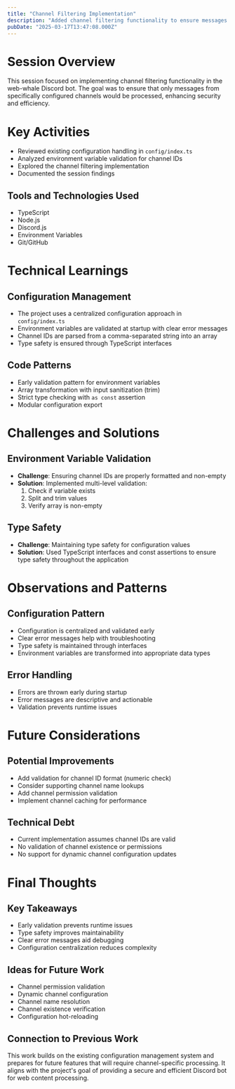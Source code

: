```yaml
---
title: "Channel Filtering Implementation"
description: "Added channel filtering functionality to ensure messages are only processed from configured Discord channels. This improves security and reduces unnecessary processing."
pubDate: "2025-03-17T13:47:08.000Z"
---
```


# Session Overview

This session focused on implementing channel filtering functionality in the web-whale Discord bot. The goal was to ensure that only messages from specifically configured channels would be processed, enhancing security and efficiency.

# Key Activities

* Reviewed existing configuration handling in `config/index.ts`
* Analyzed environment variable validation for channel IDs
* Explored the channel filtering implementation
* Documented the session findings

## Tools and Technologies Used

* TypeScript
* Node.js
* Discord.js
* Environment Variables
* Git/GitHub

# Technical Learnings

## Configuration Management

* The project uses a centralized configuration approach in `config/index.ts`
* Environment variables are validated at startup with clear error messages
* Channel IDs are parsed from a comma-separated string into an array
* Type safety is ensured through TypeScript interfaces

## Code Patterns

* Early validation pattern for environment variables
* Array transformation with input sanitization (trim)
* Strict type checking with `as const` assertion
* Modular configuration export

# Challenges and Solutions

## Environment Variable Validation

* **Challenge**: Ensuring channel IDs are properly formatted and non-empty
* **Solution**: Implemented multi-level validation:
  1. Check if variable exists
  2. Split and trim values
  3. Verify array is non-empty

## Type Safety

* **Challenge**: Maintaining type safety for configuration values
* **Solution**: Used TypeScript interfaces and const assertions to ensure type safety throughout the application

# Observations and Patterns

## Configuration Pattern

* Configuration is centralized and validated early
* Clear error messages help with troubleshooting
* Type safety is maintained through interfaces
* Environment variables are transformed into appropriate data types

## Error Handling

* Errors are thrown early during startup
* Error messages are descriptive and actionable
* Validation prevents runtime issues

# Future Considerations

## Potential Improvements

* Add validation for channel ID format (numeric check)
* Consider supporting channel name lookups
* Add channel permission validation
* Implement channel caching for performance

## Technical Debt

* Current implementation assumes channel IDs are valid
* No validation of channel existence or permissions
* No support for dynamic channel configuration updates

# Final Thoughts

## Key Takeaways

* Early validation prevents runtime issues
* Type safety improves maintainability
* Clear error messages aid debugging
* Configuration centralization reduces complexity

## Ideas for Future Work

* Channel permission validation
* Dynamic channel configuration
* Channel name resolution
* Channel existence verification
* Configuration hot-reloading

## Connection to Previous Work

This work builds on the existing configuration management system and prepares for future features that will require channel-specific processing. It aligns with the project's goal of providing a secure and efficient Discord bot for web content processing.